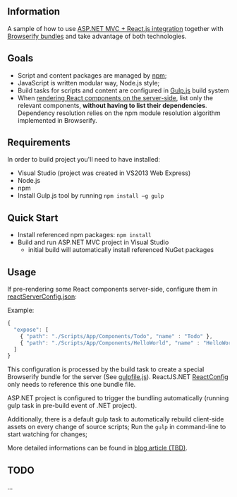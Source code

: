 ## Information

A sample of how to use [ASP.NET MVC + React.js integration](http://reactjs.net/) together with [Browserify bundles](http://browserify.org/) and take advantage of both technologies. 

## Goals

* Script and content packages are managed by [npm](https://www.npmjs.org/);
* JavaScript is written modular way, Node.js style;
* Build tasks for scripts and content are configured in [Gulp.js](http://gulpjs.com/) build system 
* When [rendering React components on the server-side](http://reactjs.net/guides/server-side-rendering.html), list only the relevant components, **without having to list their dependencies**. Dependency resolution relies on the npm module resolution algorithm implemented in Browserify.


## Requirements

In order to build project you'll need to have installed:

* Visual Studio (project was created in VS2013 Web Express)
* Node.js
* npm
* Install Gulp.js tool by running ```npm install –g gulp```

## Quick Start

* Install referenced npm packages: ``` npm install ```
* Build and run ASP.NET MVC project in Visual Studio 
	* initial build will automatically install referenced NuGet packages
 

## Usage

If pre-rendering some React components server-side, configure them in [reactServerConfig.json](./reactServerConfig.json):

Example:

```javascript
{
  "expose": [
    { "path": "./Scripts/App/Components/Todo", "name" : "Todo" },
    { "path": "./Scripts/App/Components/HelloWorld", "name" : "HelloWorld" }
  ]
}
```

This configuration is processed by the build task to create a special Browserify bundle for the server (See [gulpfile.js](./gulpfile.js)). ReactJS.NET [ReactConfig](./App_Start/ReactConfig.cs) only needs to reference this one bundle file. 

ASP.NET project is configured to trigger the bundling automatically (running gulp task in pre-build event of .NET project).

Additionally, there is a default gulp task to automatically rebuild client-side assets on every change of source scripts; Run the ```gulp``` in command-line to start watching for changes;
 
More detailed informations can be found in [blog article (TBD)](#).

## TODO
...


